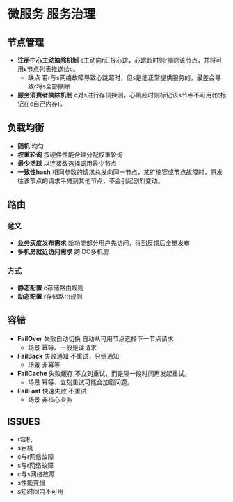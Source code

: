# 微服务 服务治理

## 节点管理

- **注册中心主动摘除机制** s主动向r汇报心跳，心跳超时则r摘除该节点，并将可用s节点列表推送给c。
  - 缺点 若r与s网络故障导致心跳超时，但s是能正常提供服务的，最差会导致r将s全部摘除
- **服务消费者摘除机制** c对s进行存货探测，心跳超时则标记该s节点不可用(仅标记在c自己内存)。

## 负载均衡

- **随机** 均匀
- **权重轮询** 按硬件性能合理分配权重轮询
- **最少活跃** 以连接数选择调用最少节点
- **一致性hash** 相同参数的请求总发向同一节点，某扩缩容或节点故障时，原发往该节点的请求平摊到其他节点，不会引起剧烈变动。

## 路由

### 意义

- **业务灰度发布需求** 新功能部分用户先访问，得到反馈后全量发布
- **多机房就近访问需求** 跨IDC多机房

### 方式

- **静态配置** c存储路由规则
- **动态配置** r存储路由规则

## 容错

- **FailOver** 失败自动切换 自动从可用节点选择下一节点请求
  - 场景 幂等、一般是读请求
- **FailBack** 失败通知 不重试，只给通知
  - 场景 非幂等
- **FailCache** 失败缓存 不立刻重试，而是隔一段时间再发起重试。
  - 场景 幂等、立刻重试可能会加剧问题。
- **FailFast** 快速失败 不重试
  - 场景 非核心业务

## ISSUES

- r宕机
- s宕机
- c与r网络故障
- s与r网络故障
- c与s网络故障
- s性能变慢
- s短时间内不可用
